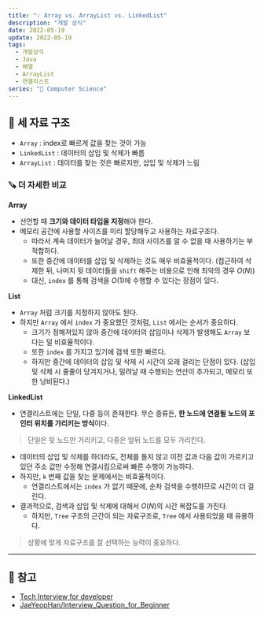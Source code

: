 ```yaml
---
title: "💡 Array vs. ArrayList vs. LinkedList"
description: "개발 상식"
date: 2022-05-19
update: 2022-05-19
tags:
  - 개발상식
  - Java
  - 배열
  - ArrayList
  - 연결리스트
series: "📂 Computer Science"
---
```


## 🧷 세 자료 구조
- `Array` : index로 빠르게 값을 찾는 것이 가능
- `LinkedList` : 데이터의 삽입 및 삭제가 빠름
- `ArrayList` : 데이터를 찾는 것은 빠르지만, 삽입 및 삭제가 느림

### 🪚 더 자세한 비교
**Array**
- 선언할 때 **크기와 데이터 타입을 지정**해야 한다.
- 메모리 공간에 사용할 사이즈를 미리 할당해두고 사용하는 자료구조다.
  - 따라서 계속 데이터가 늘어날 경우, 최대 사이즈를 알 수 없을 때 사용하기는 부적합하다.
  - 또한 중간에 데이터를 삽입 및 삭제하는 것도 매우 비효율적이다. (접근하여 삭제한 뒤, 나머지 뒷 데이터들을 `shift` 해주는 비용으로 인해 최악의 경우 $O(N)$)
  - 대신, `index` 를 통해 검색을 $O(1)$에 수행할 수 있다는 장점이 있다.

**List**
- `Array` 처럼 크기를 지정하지 않아도 된다.
- 하지만 `Array` 에서 `index` 가 중요했던 것처럼, `List` 에서는 순서가 중요하다.
  - 크기가 정해져있지 않아 중간에 데이터의 삽입이나 삭제가 발생해도 `Array` 보다는 덜 비효율적이다.
  - 또한 `index` 를 가지고 있기에 검색 또한 빠르다.
  - 하지만 중간에 데이터의 삽입 및 삭제 시 시간이 오래 걸리는 단점이 있다. (삽입 및 삭제 시 줄줄이 당겨지거나, 밀려날 때 수행되는 연산이 추가되고, 메모리 또한 낭비된다.)

**LinkedList**
- 연결리스트에는 단일, 다중 등이 존재한다. 무슨 종류든, **한 노드에 연결될 노드의 포인터 위치를 가리키는 방식**이다.

> 단일은 뒷 노드만 가리키고, 다중은 앞뒤 노드를 모두 가리킨다.

- 데이터의 삽입 및 삭제를 하더라도, 전체를 돌지 않고 이전 값과 다음 값이 가르키고 있던 주소 값만 수정해 연결시킴으로써 빠른 수행이 가능하다.
- 하지만, `k` 번째 값을 찾는 문제에서는 비효율적이다.
  - 연결리스트에서는 `index` 가 없기 때문에, 순차 검색을 수행하므로 시간이 더 걸린다.
- 결과적으로, 검색과 삽입 및 삭제에 대해서 $O(N)$의 시간 복잡도를 가진다.
  - 하지만, `Tree` 구조의 근간이 되는 자료구조로, `Tree` 에서 사용되었을 때 유용하다.

> 상황에 맞게 자료구조를 잘 선택하는 능력이 중요하다.

---

## 📕 참고
- [Tech Interview for developer](https://gyoogle.dev/blog/computer-science/data-structure/Array%20vs%20ArrayList%20vs%20LinkedList.html)
- [JaeYeopHan/Interview_Question_for_Beginner](https://github.com/JaeYeopHan/Interview_Question_for_Beginner/tree/master/DataStructure#array-vs-linked-list)